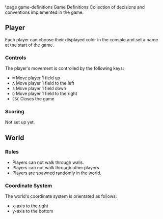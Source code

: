 \page game-definitions Game Definitions
Collection of decisions and conventions implemented in the game.

## Player

Each player can choose their displayed color in the console and set a name at the start of the game.

### Controls

The player's movement is controlled by the following keys:

* `W` Move player 1 field up
* `A` Move player 1 field to the left
* `S` Move player 1 field down
* `D` Move player 1 field to the right
* `ESC` Closes the game

### Scoring

Not set up yet.

## World

### Rules

* Players can not walk through walls.
* Players can not walk through other players.
* Players are spawned randomly in the world.

### Coordinate System

The world's coordinate system is orientated as follows:

* x-axis to the right
* y-axis to the bottom 
